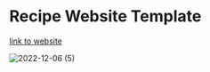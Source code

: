 # Recipe Website Template

[link to website](http://shizuka.my.id/)

![2022-12-06 (5)](https://user-images.githubusercontent.com/58659139/205823398-e07e2d4a-9150-4d54-aca5-45f9f3e163d4.png)
